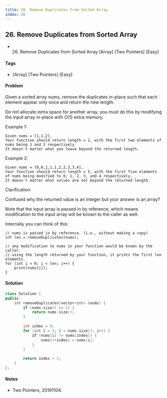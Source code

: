 ```yaml
---
title: 26. Remove Duplicates from Sorted Array
index: 26
---
```


## 26. Remove Duplicates from Sorted Array
- 26. Remove Duplicates from Sorted Array [Array] [Two Pointers] [Easy]

#### Tags
- [Array] [Two Pointers] [Easy]

#### Problem
Given a sorted array nums, remove the duplicates in-place such that each element appear only once and return the new length.

Do not allocate extra space for another array, you must do this by modifying the input array in-place with O(1) extra memory.

Example 1:

    Given nums = [1,1,2],
    Your function should return length = 2, with the first two elements of nums being 1 and 2 respectively.
    It doesn't matter what you leave beyond the returned length.

Example 2:

    Given nums = [0,0,1,1,1,2,2,3,3,4],
    Your function should return length = 5, with the first five elements of nums being modified to 0, 1, 2, 3, and 4 respectively.
    It doesn't matter what values are set beyond the returned length.

Clarification:

Confused why the returned value is an integer but your answer is an array?

Note that the input array is passed in by reference, which means modification to the input array will be known to the caller as well.

Internally you can think of this:

    // nums is passed in by reference. (i.e., without making a copy)
    int len = removeDuplicates(nums);

    // any modification to nums in your function would be known by the caller.
    // using the length returned by your function, it prints the first len elements.
    for (int i = 0; i < len; i++) {
        print(nums[i]);
    }

#### Solution
``` C++
class Solution {
public:
    int removeDuplicates(vector<int> &nums) {
        if (nums.size() <= 1) {
            return nums.size();
        }
        
        int index = 0;
        for (int i = 1; i < nums.size(); i++) {
            if (nums[i] != nums[index]) {
                nums[++index] = nums[i];
            }
        }
        
        return index + 1;
    }
};
```

#### Notes
- Two Pointers, 20191104.
